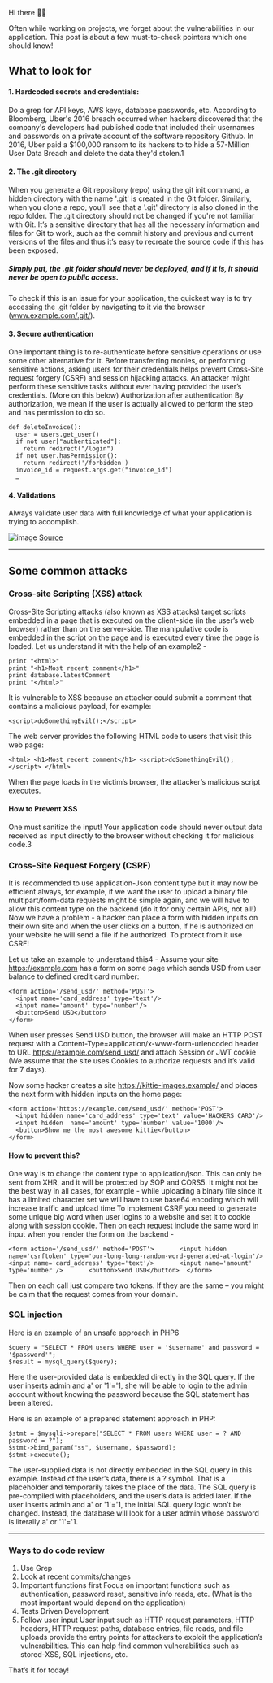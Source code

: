 Hi there 👋🏽

Often while working on projects, we forget about the vulnerabilities in our application. This post is about a few must-to-check pointers which one should know!

## What to look for

#### 1. Hardcoded secrets and credentials:
Do a grep for API keys, AWS keys, database passwords, etc.
According to Bloomberg, Uber's 2016 breach occurred when hackers discovered that the company's developers had published code that included their usernames and passwords on a private account of the software repository Github. In 2016, Uber paid a $100,000 ransom to its hackers to to hide a 57-Million User Data Breach and delete the data they'd stolen.1

#### 2. The .git directory
When you generate a Git repository (repo) using the git init command, a hidden directory with the name '.git' is created in the Git folder. Similarly, when you clone a repo, you’ll see that a '.git' directory is also cloned in the repo folder. The .git directory should not be changed if you're not familiar with Git. It’s a sensitive directory that has all the necessary information and files for Git to work, such as the commit history and previous and current versions of the files and thus it’s easy to recreate the source code if this has been exposed.
##### Simply put, the .git folder should never be deployed, and if it is, it should never be open to public access.
To check if this is an issue for your application, the quickest way is to try accessing the .git folder by navigating to it via the browser (www.example.com/.git/).

#### 3. Secure authentication
One important thing is to re-authenticate before sensitive operations or use some other alternative for it. Before transferring monies, or performing sensitive actions, asking users for their credentials helps prevent Cross-Site request forgery (CSRF) and session hijacking attacks. An attacker might perform these sensitive tasks without ever having provided the user’s credentials. (More on this below)
Authorization after authentication
By authorization, we mean if the user is actually allowed to perform the step and has permission to do so.

```
def deleteInvoice():
  user = users.get_user()
  if not user["authenticated"]:
    return redirect("/login")
  if not user.hasPermission():
    return redirect('/forbidden')
  invoice_id = request.args.get("invoice_id")
  …
```

#### 4. Validations
Always validate user data with full knowledge of what your application is trying to accomplish.

![image](https://user-images.githubusercontent.com/10815402/139590512-860ae41b-c767-447d-bc36-cd795cd324ef.png)
[Source](https://xkcd.com/327/)

---

## Some common attacks
### Cross-site Scripting (XSS) attack
Cross-Site Scripting attacks (also known as XSS attacks) target scripts embedded in a page that is executed on the client-side (in the user’s web browser) rather than on the server-side. The manipulative code is embedded in the script on the page and is executed every time the page is loaded. Let us understand it with the help of an example2 -

```
print "<html>"
print "<h1>Most recent comment</h1>"
print database.latestComment
print "</html>"
```
It is vulnerable to XSS because an attacker could submit a comment that contains a malicious payload, for example:

```
<script>doSomethingEvil();</script>
```
The web server provides the following HTML code to users that visit this web page:
```
<html> <h1>Most recent comment</h1> <script>doSomethingEvil();</script> </html>
```
When the page loads in the victim’s browser, the attacker’s malicious script executes. 

#### How to Prevent XSS
One must sanitize the input! Your application code should never output data received as input directly to the browser without checking it for malicious code.3

### Cross-Site Request Forgery (CSRF)
It is recommended to use application-Json content type but it may now be efficient always, for example, if we want the user to upload a binary file multipart/form-data requests might be simple again, and we will have to allow this content type on the backend (do it for only certain APIs, not all!)
Now we have a problem - a hacker can place a form with hidden inputs on their own site and when the user clicks on a button, if he is authorized on your website he will send a file if he authorized. To protect from it use CSRF!

Let us take an example to understand this4 -
Assume your site https://example.com has a form on some page which sends USD from user balance to defined credit card number:

```
<form action='/send_usd/' method='POST'>    
  <input name='card_address' type='text'/>    
  <input name='amount' type='number'/>    
  <button>Send USD</button> 
</form>﻿
```
When user presses Send USD button, the browser will make an HTTP POST request with a Content-Type=application/x-www-form-urlencoded header to URL https://example.com/send_usd/ and attach Session or JWT cookie (We assume that the site uses Cookies to authorize requests and it’s valid for 7 days).

Now some hacker creates a site https://kittie-images.example/ and places the next form with hidden inputs on the home page:
```
<form action='https://example.com/send_usd/' method='POST'>     
  <input hidden name='card_address' type='text' value='HACKERS CARD'/>    
  <input hidden  name='amount' type='number' value='1000'/>      
  <button>Show me the most awesome kittie</button> 
</form>﻿ 
```

#### How to prevent this?

One way is to change the content type to application/json. This can only be sent from XHR, and it will be protected by SOP and CORS5. It might not be the best way in all cases, for example - while uploading a binary file since it has a limited character set we will have to use base64 encoding which will increase traffic and upload time
To implement CSRF you need to generate some unique big word when user logins to a website and set it to cookie along with session cookie. Then on each request include the same word in input when you render the form on the backend -
```
<form action='/send_usd/' method='POST'>       <input hidden name='csrftoken' type='our-long-long-random-word-generated-at-login'/>       <input name='card_address' type='text'/>       <input name='amount' type='number'/>       <button>Send USD</button>  </form>﻿ 
```
Then on each call just compare two tokens. If they are the same – you might be calm that the request comes from your domain.

### SQL injection
Here is an example of an unsafe approach in PHP6
```
$query = "SELECT * FROM users WHERE user = '$username' and password = '$password'";
$result = mysql_query($query);
```
Here the user-provided data is embedded directly in the SQL query. If the user inserts admin and a' or '1'='1, she will be able to login to the admin account without knowing the password because the SQL statement has been altered.

Here is an example of a prepared statement approach in PHP:
```
$stmt = $mysqli->prepare("SELECT * FROM users WHERE user = ? AND password = ?");
$stmt->bind_param("ss", $username, $password);
$stmt->execute();
```
The user-supplied data is not directly embedded in the SQL query in this example. Instead of the user’s data, there is a ? symbol. That is a placeholder and temporarily takes the place of the data. The SQL query is pre-compiled with placeholders, and the user’s data is added later. If the user inserts admin and a' or '1'='1, the initial SQL query logic won’t be changed. Instead, the database will look for a user admin whose password is literally a' or '1'='1.

---

### Ways to do code review
1. Use Grep
2. Look at recent commits/changes
3. Important functions first
Focus on important functions such as authentication, password reset, sensitive info reads, etc. (What is the most important would depend on the application)
4. Tests Driven Development
5. Follow user input
User input such as HTTP request parameters, HTTP headers, HTTP request paths, database entries, file reads, and file uploads provide the entry points for attackers to exploit the application’s vulnerabilities. This can help find common vulnerabilities such as stored-XSS, SQL injections, etc.

That’s it for today!
